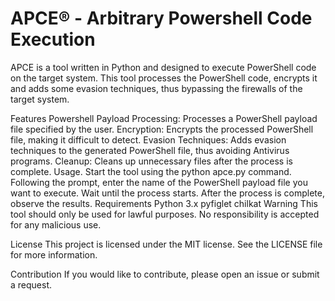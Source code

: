 # APCE® - Arbitrary Powershell Code Execution
APCE is a tool written in Python and designed to execute PowerShell code on the target system. This tool processes the PowerShell code, encrypts it and adds some evasion techniques, thus bypassing the firewalls of the target system.

Features
Powershell Payload Processing: Processes a PowerShell payload file specified by the user.
Encryption: Encrypts the processed PowerShell file, making it difficult to detect.
Evasion Techniques: Adds evasion techniques to the generated PowerShell file, thus avoiding Antivirus programs.
Cleanup: Cleans up unnecessary files after the process is complete.
Usage.
Start the tool using the python apce.py command.
Following the prompt, enter the name of the PowerShell payload file you want to execute.
Wait until the process starts.
After the process is complete, observe the results.
Requirements
Python 3.x
pyfiglet
chilkat
Warning
This tool should only be used for lawful purposes. No responsibility is accepted for any malicious use.

License
This project is licensed under the MIT license. See the LICENSE file for more information.

Contribution
If you would like to contribute, please open an issue or submit a request.
